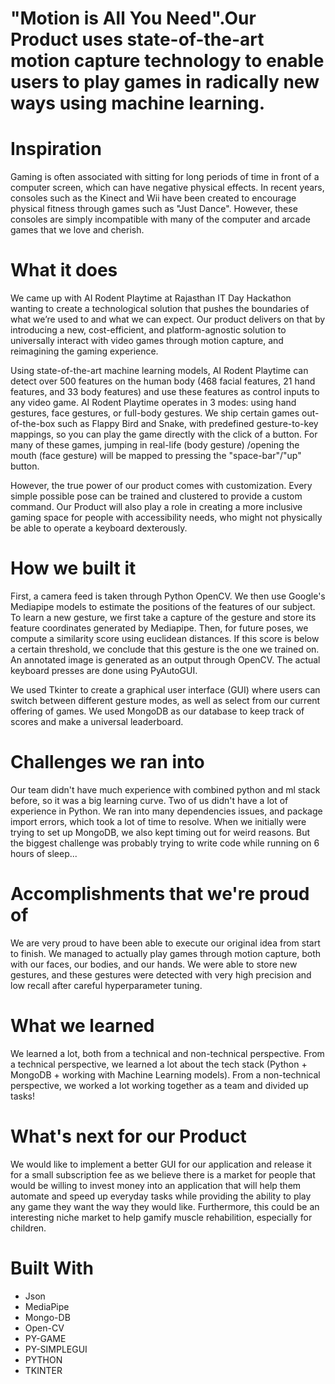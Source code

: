# "Motion is All You Need".Our Product uses state-of-the-art motion capture technology to enable users to play games in radically new ways using machine learning.

# Inspiration
 Gaming is often associated with sitting for long periods of time in front of a computer screen,
which can have negative physical effects. In recent years, consoles such as the Kinect and Wii
have been created to encourage physical fitness through games such as "Just Dance". However,
these consoles are simply incompatible with many of the computer and arcade games that we
love and cherish.

# What it does

We came up with AI Rodent Playtime at Rajasthan IT Day Hackathon wanting to create a
technological solution that pushes the boundaries of what we’re used to and what we can expect.
Our product delivers on that by introducing a new, cost-efficient, and platform-agnostic solution
to universally interact with video games through motion capture, and reimagining the gaming
experience.

Using state-of-the-art machine learning models, AI Rodent Playtime can detect over 500 features
on the human body (468 facial features, 21 hand features, and 33 body features) and use these
features as control inputs to any video game.
AI Rodent Playtime operates in 3 modes: using hand gestures, face gestures, or full-body
gestures. We ship certain games out-of-the-box such as Flappy Bird and Snake, with predefined
gesture-to-key mappings, so you can play the game directly with the click of a button. For many
of these games, jumping in real-life (body gesture) /opening the mouth (face gesture) will be
mapped to pressing the "space-bar"/"up" button.

However, the true power of our product comes with customization. Every simple possible pose
can be trained and clustered to provide a custom command. Our Product will also play a role in
creating a more inclusive gaming space for people with accessibility needs, who might not
physically be able to operate a keyboard dexterously.


# How we built it
 First, a camera feed is taken through Python OpenCV. We then use Google's Mediapipe models
to estimate the positions of the features of our subject. To learn a new gesture, we first take a
capture of the gesture and store its feature coordinates generated by Mediapipe. Then, for future
poses, we compute a similarity score using euclidean distances. If this score is below a certain
threshold, we conclude that this gesture is the one we trained on. An annotated image is
generated as an output through OpenCV. The actual keyboard presses are done using
PyAutoGUI.

We used Tkinter to create a graphical user interface (GUI) where users can switch between
different gesture modes, as well as select from our current offering of games. We used
MongoDB as our database to keep track of scores and make a universal leaderboard.

# Challenges we ran into

Our team didn't have much experience with combined python and ml stack before, so it was a big learning
curve. Two of us didn't have a lot of experience in Python. We ran into many dependencies
issues, and package import errors, which took a lot of time to resolve. When we initially were
trying to set up MongoDB, we also kept timing out for weird reasons. But the biggest challenge
was probably trying to write code while running on 6 hours of sleep...
# Accomplishments that we're proud of
 We are very proud to have been able to execute our original idea from start to finish. We
managed to actually play games through motion capture, both with our faces, our bodies, and our
hands. We were able to store new gestures, and these gestures were detected with very high
precision and low recall after careful hyperparameter tuning.

# What we learned
 We learned a lot, both from a technical and non-technical perspective. From a technical
perspective, we learned a lot about the tech stack (Python + MongoDB + working with Machine
Learning models). From a non-technical perspective, we worked a lot working together as a team
and divided up tasks!

# What's next for our Product
We would like to implement a better GUI for our application and release it for a small
subscription fee as we believe there is a market for people that would be willing to invest money
into an application that will help them automate and speed up everyday tasks while providing the
ability to play any game they want the way they would like. Furthermore, this could be an
interesting niche market to help gamify muscle rehabilition, especially for children.

# Built With
- Json
- MediaPipe
- Mongo-DB
- Open-CV
- PY-GAME
- PY-SIMPLEGUI
- PYTHON
- TKINTER
